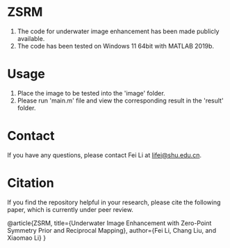 # ZSRM
1. The code for underwater image enhancement has been made publicly available.
2. The code has been tested on Windows 11 64bit with MATLAB 2019b.

# Usage
1. Place the image to be tested into the 'image' folder.
2. Please run 'main.m' file and view the corresponding result in the 'result' folder.

# Contact
If you have any questions, please contact Fei Li at lifei@shu.edu.cn.

# Citation
If you find the repository helpful in your research, please cite the following paper, which is currently under peer review.

@article{ZSRM,
  title={Underwater Image Enhancement with Zero-Point Symmetry Prior and Reciprocal Mapping},
  author={Fei Li, Chang Liu, and Xiaomao Li}
}
